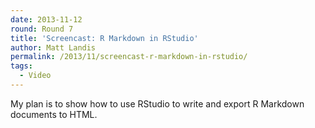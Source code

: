 ```yaml
---
date: 2013-11-12
round: Round 7
title: 'Screencast: R Markdown in RStudio'
author: Matt Landis
permalink: /2013/11/screencast-r-markdown-in-rstudio/
tags:
  - Video
---
```

My plan is to show how to use RStudio to write and export R Markdown documents to HTML.
